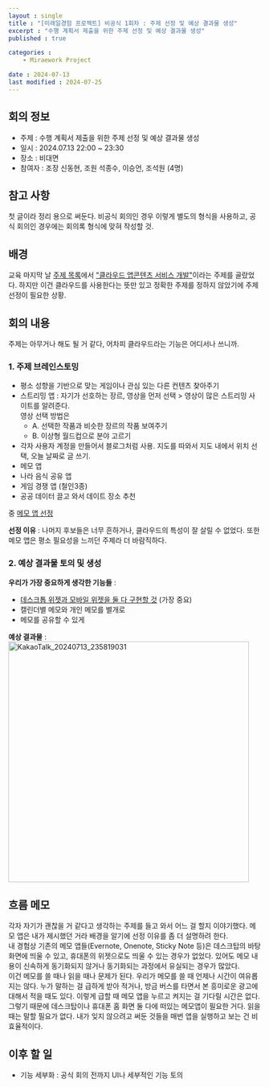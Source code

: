 ```yaml
---
layout : single
title : "[미래일경험 프로젝트] 비공식 1회차 : 주제 선정 및 예상 결과물 생성"
excerpt : "수행 계획서 제출을 위한 주제 선정 및 예상 결과물 생성"
published : true

categories : 
    - Miraework Project

date : 2024-07-13
last modified : 2024-07-25
---
```

## 회의 정보
+ 주제 : 수행 계획서 제출을 위한 주제 선정 및 예상 결과물 생성
+ 일시 : 2024.07.13 22:00 ~ 23:30
+ 장소 : 비대면
+ 참여자 : 조장 신동현, 조원 석종수, 이승언, 조석원 (4명)

## 참고 사항
첫 글이라 정리 용으로 써둔다. 비공식 회의인 경우 이렇게 별도의 형식을 사용하고, 공식 회의인 경우에는 회의록 형식에 맞혀 작성할 것.

## 배경
교육 마지막 날 [주제 목록](https://mobilefrontier.cafe24.com/capstone/book.html#p=16)에서 <u>"클라우드 앱콘텐츠 서비스 개발"</u>이라는 주제를 골랐었다. 하지만 이건 클라우드를 사용한다는 뜻만 있고 정확한 주제를 정하지 않았기에 주제 선정이 필요한 상황.

## 회의 내용

주제는 아무거나 해도 될 거 같다, 어차피 클라우드라는 기능은 어디서나 쓰니까. 

### 1. 주제 브레인스토밍
+ 평소 성향을 기반으로 맞는 게임이나 관심 있는 다른 컨텐츠 찾아주기
+ 스트리밍 앱 : 자기가 선호하는 장르, 영상을 먼저 선택 > 영상이 많은 스트리밍 사이트를 알려준다.  
영상 선택 방법은  
    - A. 선택한 작품과 비슷한 장르의 작품 보여주기  
    - B. 이상형 월드컵으로 분야 고르기
+ 각자 사용자 계정을 만들어서 블로그처럼 사용. 지도를 따와서 지도 내에서 위치 선택, 오늘 날짜로 글 쓰기. 
+ 메모 앱 
+ 나라 음식 공유 앱
+ 게임 경쟁 앱 (철인3종)
+ 공공 데이터 끌고 와서 데이트 장소 추천
 
중 <u>메모 앱 선정</u>  

**선정 이유** : 나머지 후보들은 너무 흔하거나, 클라우드의 특성이 잘 살릴 수 없었다. 또한 메모 앱은 평소 필요성을 느끼던 주제라 더 바람직하다.  

### 2. 예상 결과물 토의 및 생성

**우리가 가장 중요하게 생각한 기능들** :  
+ <u>데스크톱 위젯과 모바일 위젯을 둘 다 구현할 것</u> (가장 중요)
+ 캘린더별 메모와 개인 메모를 별개로
+ 메모를 공유할 수 있게

**예상 결과물** :   
<img width="479" alt="KakaoTalk_20240713_235819031" src="https://github.com/user-attachments/assets/e15aa812-3498-4869-92f4-efa4d6515824">

## 흐름 메모
각자 자기가 괜찮을 거 같다고 생각하는 주제를 들고 와서 어느 걸 할지 이야기했다. 메모 앱은 내가 제시했던 거라 배경을 알기에 선정 이유를 좀 더 설명하려 한다.  
내 경험상 기존의 메모 앱들(Evernote, Onenote, Sticky Note 등)은 데스크탑의 바탕화면에 띄울 수 있고, 휴대폰의 위젯으로도 띄울 수 있는 경우가 없었다. 있어도 메모 내용이 신속하게 동기화되지 않거나 동기화되는 과정에서 유실되는 경우가 많았다.  
이건 메모를 쓸 때나 읽을 때나 문제가 된다. 우리가 메모를 쓸 때 언제나 시간이 여유롭지는 않다. 누가 말하는 걸 급하게 받아 적거나, 방금 버스를 타면서 본 흥미로운 광고에 대해서 적을 때도 있다. 이렇게 급할 때 메모 앱을 누르고 켜지는 걸 기다릴 시간은 없다. 그렇기 때문에 데스크탑이나 휴대폰 홈 화면 둘 다에 떠있는 메모앱이 필요한 거다. 읽을 때는 말할 필요가 없다. 내가 잊지 않으려고 써둔 것들을 매번 앱을 실행하고 보는 건 비효율적이다.

## 이후 할 일
+ 기능 세부화 : 공식 회의 전까지 UI나 세부적인 기능 토의